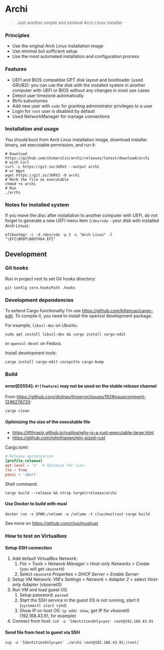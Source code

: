 # Archi

> Just another simple and minimal Arch Linux installer

### Principles

- Use the original Arch Linux installation image
- Use minimal but sufficient setup
- Use the most automated installation and configuration process

### Features

- UEFI and BIOS compatible GPT disk layout and bootloader (used GRUB2): you can use the disk with the installed system
  in another computer with UEFI or BIOS without any changes in most use cases
- Detect user timezone automatically
- Btrfs subvolumes
- Add new user with `sudo` for granting administrator privileges to a user
- Login for `root` user is disabled by default
- Used NetworkManager for manage connections

### Installation and usage

You should boot from Arch Linux installation image, download installer binary, set executable permission, and run it:

```shell
# Download https://github.com/shimarulin/archi/releases/latest/download/archi
# with Curl
curl -L https://git.io/JGRV3 --output archi
# or Wget
wget https://git.io/JGRV3 -O archi
# Mark the file as executable
chmod +x archi
# Run
./archi
```

### Notes for installed system

If you move the disc after installation to another computer with UEFI, do not forget to generate a new UEFI menu item (`/dev/sda` - your disk with installed Arch Linux):

```shell
efibootmgr -c -d /dev/sda -p 2 -L "Arch Linux" -l "\EFI\BOOT\BOOTX64.EFI"
```

## Development

### Git hooks

Run in project root to set Git hooks directory:

```shell
git config core.hooksPath .hooks
```

### Development dependencies

To extend Cargo functionality I'm use https://github.com/killercup/cargo-edit. To compile it, you need to install the openssl development package.

For example, `libssl-dev` on Ubuntu:

```shell
sudo apt install libssl-dev && cargo install cargo-edit
```

or `openssl-devel` on Fedora.

Install development tools:

```shell
cargo install cargo-edit cocogitto cargo-bump
```

### Build

#### error[E0554]: `#![feature]` may not be used on the stable release channel

From https://github.com/dtolnay/thiserror/issues/192#issuecomment-1246276720:

```shell
cargo clean
```

#### Optimizing the size of the executable file

- https://lifthrasiir.github.io/rustlog/why-is-a-rust-executable-large.html
- https://github.com/johnthagen/min-sized-rust

Cargo.toml:
```toml
# Release optimization
[profile.release]
opt-level = 'z'  # Optimize for size.
lto = true
panic = 'abort'
```

Shell command:
```shell
cargo build --release && strip target/release/archi
```

#### Use Docker to build with musl

```shell
docker run -v $PWD:/volume -w /volume -t clux/muslrust cargo build
```

See more on https://github.com/clux/muslrust

### How to test on Virtualbox

#### Setup SSH connection

1. Add default VirtualBox Network:
    1. _File_ > _Tools_ > _Network Manager_ > _Host-only Networks_ > _Create_ (you will get `vboxnet0`)
    2. Select `vboxnet0` _Properties_ > _DHCP Server_ > _Enable Server_
2. Setup VM Network: VM's _Settings_ > _Network_ > _Adapter 2_ > select _Host-only Adapter_ (vboxnet0)
3. Run VM and load guest OS:
    1. Setup password: `passwd`
    2. Start the SSH service in the guest OS is not running, start it (`systemctl start sshd`)
    3. Show IP on host OS: `ip addr show`, get IP for vboxnet0 (192.168.43.91, for example)
4. Connect from host: `ssh -o 'IdentitiesOnly=yes' root@192.168.43.91`

#### Send file from host to guest via SSH

```shell
scp -o 'IdentitiesOnly=yes' ./archi root@192.168.43.91:/root/
```
